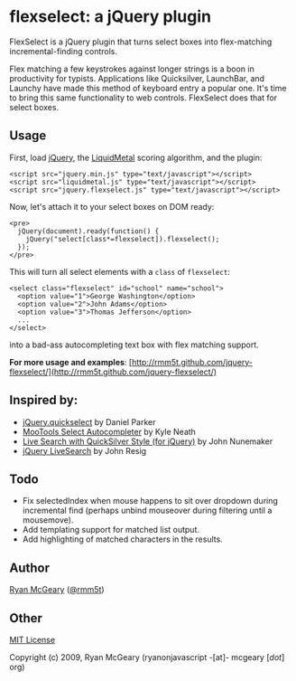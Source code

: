 # flexselect: a jQuery plugin

FlexSelect is a jQuery plugin that turns select boxes into flex-matching
incremental-finding controls.

Flex matching a few keystrokes against longer strings is a boon in productivity
for typists.  Applications like Quicksilver, LaunchBar, and Launchy have made
this method of keyboard entry a popular one.  It's time to bring this same
functionality to web controls.  FlexSelect does that for select boxes.

## Usage

First, load [jQuery](http://jquery.com/), the
[LiquidMetal](http://github.com/rmm5t/liquidmetal/) scoring algorithm, and the
plugin:

    <script src="jquery.min.js" type="text/javascript"></script>
    <script src="liquidmetal.js" type="text/javascript"></script>
    <script src="jquery.flexselect.js" type="text/javascript"></script>

Now, let's attach it to your select boxes on DOM ready:

    <pre>
      jQuery(document).ready(function() {
        jQuery("select[class*=flexselect]).flexselect();
      });
    </pre>

This will turn all select elements with a `class` of `flexselect`:

    <select class="flexselect" id="school" name="school">
      <option value="1">George Washington</option>
      <option value="2">John Adams</option>
      <option value="3">Thomas Jefferson</option>
      ...
    </select>

into a bad-ass autocompleting text box with flex matching support.

**For more usage and examples**: [http://rmm5t.github.com/jquery-flexselect/](http://rmm5t.github.com/jquery-flexselect/)

## Inspired by:

* [jQuery.quickselect](http://jonmagic.com/2008/11/12/jquery-quickselect-js) by Daniel Parker
* [MooTools Select Autocompleter](http://warpspire.com/tipsresources/interface-scripting/select-autocompleter/) by Kyle Neath
* [Live Search with QuickSilver Style (for jQuery)](http://orderedlist.com/articles/live-search-with-quicksilver-style-for-jquery) by John Nunemaker
* [jQuery LiveSearch](http://ejohn.org/blog/jquery-livesearch/) by John Resig

## Todo

* Fix selectedIndex when mouse happens to sit over dropdown during incremental
  find (perhaps unbind mouseover during filtering until a mousemove).
* Add templating support for matched list output.
* Add highlighting of matched characters in the results.

## Author

[Ryan McGeary](http://ryan.mcgeary.org) ([@rmm5t](http://twitter.com/rmm5t))

## Other

[MIT License](http://www.opensource.org/licenses/mit-license.php)

Copyright (c) 2009, Ryan McGeary (ryanonjavascript -[at]- mcgeary [*dot*] org)
